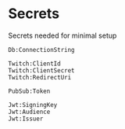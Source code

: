 # Secrets
Secrets needed for minimal setup
```
Db:ConnectionString

Twitch:ClientId
Twitch:ClientSecret
Twitch:RedirectUri

PubSub:Token

Jwt:SigningKey
Jwt:Audience
Jwt:Issuer
```
